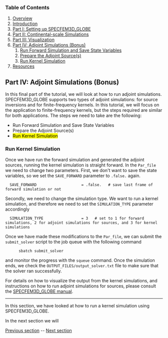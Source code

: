 ### Table of Contents
1. [Overview](/index.md)
2. [Introduction](/intro_specfem.md)
3. [Part I: Setting up SPECFEM3D_GLOBE](/setup_specfem3d.md)
4. [Part II: Continental-scale Simulations](/prepare_data.md)
5. [Part III: Visualization](/vis_seismo.md)
6. [Part IV: Adjoint Simulations (Bonus)](/run_adj_solver.md)
    1. [Run Forward Simulation and Save State Variables](/run_adj_solver.md)
    2. [Prepare the Adjoint Source(s)](/prepare_adj_source.md)
    3. [Run Kernel Simulation](/run_adj_kernel.md)
7. [Resources](resources.md)


## Part IV: Adjoint Simulations (Bonus)

In this final part of the tutorial, we will look at how to run adjoint
simulations. SPECFEM3D_GLOBE supports two types of adjoint simulations: for
source inversions and for finite-frequency kernels. In this tutorial, we will
focus on the application to finite-frequency kernels, but the steps required
are similar for both applications. The steps we need to take are the following: 

* Run Forward Simulation and Save State Variables
* Prepare the Adjoint Source(s)
* <mark>Run Kernel Simulation</mark>

### Run Kernel Simulation
Once we have run the forward simulation and generated the adjoint sources,
running the kernel simulation is straight forward. In the `Par_file` we need to
change two parameters. First, we don't want to save the state variables, so we
set the `SAVE_FORWARD` parameter to `.false.` again.

      SAVE_FORWARD                    = .false.   # save last frame of forward simulation or not

Secondly, we need to change the simulation type. We want to run a kernel
simulation, and therefore we need to set the `SIMULATION_TYPE` parameter
accordingly

      SIMULATION_TYPE                 = 3   # set to 1 for forward simulations, 2 for adjoint simulations for sources, and 3 for kernel simulations

Once we have made these modifications to the `Par_file`, we can submit the
`submit_solver` script to the job queue with the following command

```shell
      sbatch submit_solver
```

and monitor the progress with the `squeue` command. Once the simulation ends,
we check the `OUTPUT_FILES/output_solver.txt` file to make sure that the solver
ran successfully.

For details on how to visualize the output from the kernel simulations, and
instructions on how to run adjoint simulations for sources, please consult the
[SPECFEM3D_GLOBE manual](https://specfem3d-globe.readthedocs.io/en/latest/06_adjoint_simulations/).

---
In this section, we have looked at how to run a kernel simulation using
SPECFEM3D_GLOBE.

In the next section we will 

[Previous section](/prepare_adj_source.md) -- [Next section](/run_adj_kernel.md)
